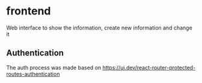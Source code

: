 # frontend
Web interface to show the information, create new information and change it

## Authentication
The auth process was made based on https://ui.dev/react-router-protected-routes-authentication